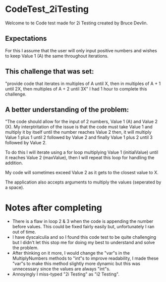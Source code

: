 # CodeTest_2iTesting
Welcome to te Code test made for 2i Testing created by Bruce Devlin.

## Expectations
For this I assume that the user will only input positive numbers and wishes to keep Value 1 (A) the same throughout iterations.

## This challenge that was set:
"provide code that iterates in multiples of A until X, then in multiples of A + 1 until 2X, then multiples of A + 2 until 3X" I had 1 hour to complete this challenge.

## A better understanding of the problem:
"The code should allow for the input of 2 numbers, Value 1 (A) and Value 2 (X). My interptritation of the issue is that
the code must take Value 1 and multiply it by itself until the number reaches Value 2 then, it will multiply Value 1 plus 1 
until 2 followed by Value 2 and finally Value 1 plus 2 until 3 followed by Value 2.

To do this I will iterate using a for loop multiplying Value 1 (initialValue) until it reaches Value 2 (maxValue), then I will repeat this loop 
for handling the addition.

My code will sometimes exceed Value 2 as it gets to the closest value to X.

The application also accepts arguments to multiply the values (seperated by a space).


# Notes after completing
- There is a flaw in loop 2 & 3 when the code is appending the number before values. This could be fixed fairly easily but, 
unfortunately I ran out of time.
- I have dyscalculia and so I found this code test to be quite challenging but I didn't let  this stop me for doing my best to
understand and solve the problem.
- After thinking on it more, I would change the "var"s in the MultiplyNumbers methods to "int"s to improve readability, I made
these "var"s to make this method slightly more dynamic but this was unnecessary since the values are always "int"s.
- Annoyingly I miss-typed "2i Testing" as "i2 Testing".
